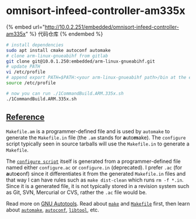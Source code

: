 # omnisort-infeed-controller-am335x

{% embed url="http://10.0.2.251/embedded/omnisort-infeed-controller-am335x" %}
代码仓库
{% endembed %}

```bash
# install dependencies
sudo apt install cmake autoconf automake
# clone arm-linux-gnueabihf from gitlab
git clone git@10.0.1.250:embedded/arm-linux-gnueabihf.git
# update PATH
vi /etc/profile
# append export PATH=$PATH:<your arm-linux-gnueabihf path>/bin at the end
source /etc/profile

# now you can run ./1CommandBuild.ARM.335x.sh
./1CommandBuild.ARM.335x.sh
```

## [Reference](https://stackoverflow.com/questions/2531827/what-are-makefile-am-and-makefile-in)

`Makefile.am` is a programmer-defined file and is used by `automake` to generate the `Makefile.in` file (the `.am` stands for **a**uto**m**ake). The `configure` script typically seen in source tarballs will use the `Makefile.in` to generate a `Makefile`.

The [`configure script`](https://en.wikipedia.org/wiki/Configure\_script) itself is generated from a programmer-defined file named either `configure.ac` or `configure.in` (deprecated). I prefer `.ac` (for **a**uto**c**onf) since it differentiates it from the generated `Makefile.in` files and that way I can have rules such as `make dist-clean` which runs `rm -f *.in`. Since it is a generated file, it is not typically stored in a revision system such as Git, SVN, Mercurial or CVS, rather the `.ac` file would be.

Read more on [GNU Autotools](https://en.wikipedia.org/wiki/GNU\_build\_system). Read about [`make`](https://en.wikipedia.org/wiki/Make\_\(software\)) and [`Makefile`](https://en.wikipedia.org/wiki/Makefile) first, then learn about [`automake`](https://en.wikipedia.org/wiki/Automake), [`autoconf`](https://en.wikipedia.org/wiki/Autoconf), [`libtool`](https://en.wikipedia.org/wiki/GNU\_Libtool), etc.
